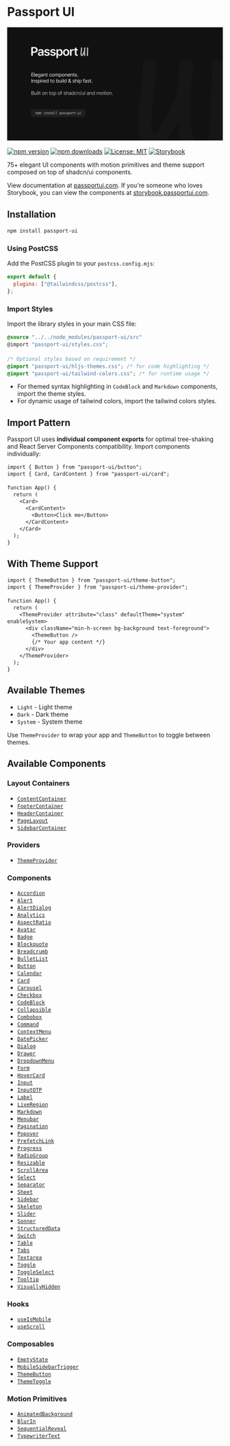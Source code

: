 # Passport UI

![Passport UI](./src/images/open_graph@2x.png)

[![npm version](https://badge.fury.io/js/passport-ui.svg)](https://badge.fury.io/js/passport-ui)
[![npm downloads](https://img.shields.io/npm/dm/passport-ui.svg)](https://www.npmjs.com/package/passport-ui)
[![License: MIT](https://img.shields.io/badge/License-MIT-yellow.svg)](https://opensource.org/licenses/MIT)
[![Storybook](https://img.shields.io/badge/Storybook-Docs-ff4785.svg)](https://passportui.com)

75+ elegant UI components with motion primitives and theme support composed on top of shadcn/ui components.

View documentation at [passportui.com](https://passportui.com). If you're someone who loves Storybook, you can view the components at [storybook.passportui.com](https://storybook.passportui.com).

## Installation

```bash
npm install passport-ui
```

### Using PostCSS

Add the PostCSS plugin to your `postcss.config.mjs`:

```js
export default {
  plugins: ["@tailwindcss/postcss"],
};
```

### Import Styles

Import the library styles in your main CSS file:

```css
@source "../../node_modules/passport-ui/src"
@import "passport-ui/styles.css";

/* Optional styles based on requirement */
@import "passport-ui/hljs-themes.css"; /* for code highlighting */
@import "passport-ui/tailwind-colors.css"; /* for runtime usage */
```

- For themed syntax highlighting in `CodeBlock` and `Markdown` components, import the theme styles.
- For dynamic usage of tailwind colors, import the tailwind colors styles.

## Import Pattern

Passport UI uses **individual component exports** for optimal tree-shaking and React Server Components compatibility. Import components individually:

```tsx
import { Button } from "passport-ui/button";
import { Card, CardContent } from "passport-ui/card";

function App() {
  return (
    <Card>
      <CardContent>
        <Button>Click me</Button>
      </CardContent>
    </Card>
  );
}
```

## With Theme Support

```tsx
import { ThemeButton } from "passport-ui/theme-button";
import { ThemeProvider } from "passport-ui/theme-provider";

function App() {
  return (
    <ThemeProvider attribute="class" defaultTheme="system" enableSystem>
      <div className="min-h-screen bg-background text-foreground">
        <ThemeButton />
        {/* Your app content */}
      </div>
    </ThemeProvider>
  );
}
```

## Available Themes

- `Light` - Light theme
- `Dark` - Dark theme
- `System` - System theme

Use `ThemeProvider` to wrap your app and `ThemeButton` to toggle between themes.

## Available Components

### Layout Containers

- [`ContentContainer`](https://passportui.com/layouts/content-container/)
- [`FooterContainer`](https://passportui.com/layouts/footer-container/)
- [`HeaderContainer`](https://passportui.com/layouts/header-container/)
- [`PageLayout`](https://passportui.com/layouts/page-layout/)
- [`SidebarContainer`](https://passportui.com/layouts/sidebar-container/)

### Providers

- [`ThemeProvider`](https://passportui.com/providers/theme-provider/)

### Components

- [`Accordion`](https://passportui.com/components/accordion/)
- [`Alert`](https://passportui.com/components/alert/)
- [`AlertDialog`](https://passportui.com/components/alert-dialog/)
- [`Analytics`](https://passportui.com/components/analytics/)
- [`AspectRatio`](https://passportui.com/components/aspect-ratio/)
- [`Avatar`](https://passportui.com/components/avatar/)
- [`Badge`](https://passportui.com/components/badge/)
- [`Blockquote`](https://passportui.com/components/blockquote/)
- [`Breadcrumb`](https://passportui.com/components/breadcrumb/)
- [`BulletList`](https://passportui.com/components/bullet-list/)
- [`Button`](https://passportui.com/components/button/)
- [`Calendar`](https://passportui.com/components/calendar/)
- [`Card`](https://passportui.com/components/card/)
- [`Carousel`](https://passportui.com/components/carousel/)
- [`Checkbox`](https://passportui.com/components/checkbox/)
- [`CodeBlock`](https://passportui.com/components/code-block/)
- [`Collapsible`](https://passportui.com/components/collapsible/)
- [`Combobox`](https://passportui.com/components/combobox/)
- [`Command`](https://passportui.com/components/command/)
- [`ContextMenu`](https://passportui.com/components/context-menu/)
- [`DatePicker`](https://passportui.com/components/date-picker/)
- [`Dialog`](https://passportui.com/components/dialog/)
- [`Drawer`](https://passportui.com/components/drawer/)
- [`DropdownMenu`](https://passportui.com/components/dropdown-menu/)
- [`Form`](https://passportui.com/components/form/)
- [`HoverCard`](https://passportui.com/components/hover-card/)
- [`Input`](https://passportui.com/components/input/)
- [`InputOTP`](https://passportui.com/components/input-otp/)
- [`Label`](https://passportui.com/components/label/)
- [`LiveRegion`](https://passportui.com/components/live-region/)
- [`Markdown`](https://passportui.com/components/markdown/)
- [`Menubar`](https://passportui.com/components/menubar/)
- [`Pagination`](https://passportui.com/components/pagination/)
- [`Popover`](https://passportui.com/components/popover/)
- [`PrefetchLink`](https://passportui.com/components/prefetch-link/)
- [`Progress`](https://passportui.com/components/progress/)
- [`RadioGroup`](https://passportui.com/components/radio-group/)
- [`Resizable`](https://passportui.com/components/resizable/)
- [`ScrollArea`](https://passportui.com/components/scroll-area/)
- [`Select`](https://passportui.com/components/select/)
- [`Separator`](https://passportui.com/components/separator/)
- [`Sheet`](https://passportui.com/components/sheet/)
- [`Sidebar`](https://passportui.com/components/sidebar/)
- [`Skeleton`](https://passportui.com/components/skeleton/)
- [`Slider`](https://passportui.com/components/slider/)
- [`Sonner`](https://passportui.com/components/sonner/)
- [`StructuredData`](https://passportui.com/components/structured-data/)
- [`Switch`](https://passportui.com/components/switch/)
- [`Table`](https://passportui.com/components/table/)
- [`Tabs`](https://passportui.com/components/tabs/)
- [`Textarea`](https://passportui.com/components/textarea/)
- [`Toggle`](https://passportui.com/components/toggle/)
- [`ToggleSelect`](https://passportui.com/components/toggle-select/)
- [`Tooltip`](https://passportui.com/components/tooltip/)
- [`VisuallyHidden`](https://passportui.com/components/visually-hidden/)

### Hooks

- [`useIsMobile`](https://passportui.com/hooks/use-mobile/)
- [`useScroll`](https://passportui.com/hooks/use-scroll/)

### Composables

- [`EmptyState`](https://passportui.com/composables/empty-state/)
- [`MobileSidebarTrigger`](https://passportui.com/composables/mobile-sidebar-trigger/)
- [`ThemeButton`](https://passportui.com/composables/theme-button/)
- [`ThemeToggle`](https://passportui.com/composables/theme-toggle/)

### Motion Primitives

- [`AnimatedBackground`](https://passportui.com/motion-primitives/animated-background/)
- [`BlurIn`](https://passportui.com/motion-primitives/blur-in/)
- [`SequentialReveal`](https://passportui.com/motion-primitives/sequential-reveal/)
- [`TypewriterText`](https://passportui.com/motion-primitives/typewriter-text/)
